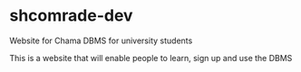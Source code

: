 # shcomrade-dev
Website for Chama DBMS for university students

This is a website that will enable people to learn, sign up and use the DBMS
